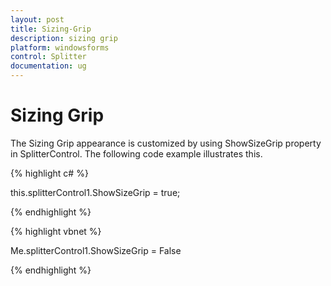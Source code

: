 ```yaml
---
layout: post
title: Sizing-Grip
description: sizing grip
platform: windowsforms
control: Splitter  
documentation: ug
---
```


# Sizing Grip

The Sizing Grip appearance is customized by using ShowSizeGrip property in SplitterControl. The following code example illustrates this.

{% highlight c# %}



this.splitterControl1.ShowSizeGrip = true;

{% endhighlight %}

{% highlight vbnet %}

Me.splitterControl1.ShowSizeGrip = False

{% endhighlight %}